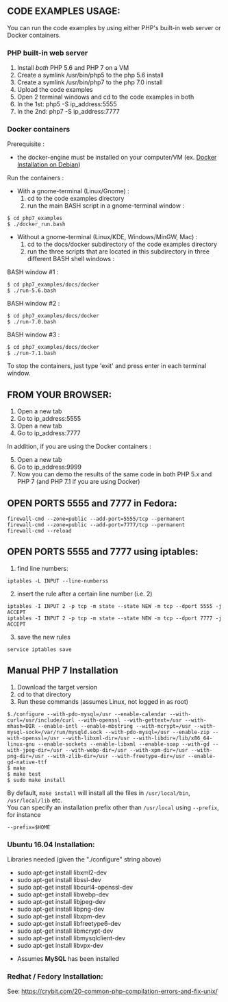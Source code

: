 ## CODE EXAMPLES USAGE:

You can run the code examples by using either PHP's built-in web server or Docker containers.

### PHP built-in web server
1. Install *both* PHP 5.6 and PHP 7 on a VM
2. Create a symlink /usr/bin/php5 to the php 5.6 install
3. Create a symlink /usr/bin/php7 to the php 7.0 install
4. Upload the code examples
5. Open 2 terminal windows and cd to the code examples in both
6. In the 1st: php5 -S ip_address:5555
7. In the 2nd: php7 -S ip_address:7777

### Docker containers
Prerequisite :
- the docker-engine must be installed on your computer/VM (ex. [Docker Installation on Debian](https://docs.docker.com/engine/installation/linux/debian/))

Run the containers :
- With a gnome-terminal (Linux/Gnome) :
    1. cd to the code examples directory
    2. run the main BASH script in a gnome-terminal window :
```
$ cd php7_examples
$ ./docker_run.bash
```

- Without a gnome-terminal (Linux/KDE, Windows/MinGW, Mac) :
    1. cd to the docs/docker subdirectory of the code examples directory
    2. run the three scripts that are located in this subdirectory in three different BASH shell windows :

BASH window #1 :
```
$ cd php7_examples/docs/docker
$ ./run-5.6.bash
```
BASH window #2 :
```
$ cd php7_examples/docs/docker
$ ./run-7.0.bash
```
BASH window #3 :
```
$ cd php7_examples/docs/docker
$ ./run-7.1.bash
```

To stop the containers, just type 'exit' and press enter in each terminal window.

## FROM YOUR BROWSER:

1. Open a new tab
2. Go to ip_address:5555
3. Open a new tab
4. Go to ip_address:7777

In addition, if you are using the Docker containers :

5. Open a new tab
6. Go to ip_address:9999
7. Now you can demo the results of the same code in both PHP 5.x and PHP 7 (and PHP 7.1 if you are using Docker)

## OPEN PORTS 5555 and 7777 in Fedora:

```
firewall-cmd --zone=public --add-port=5555/tcp --permanent
firewall-cmd --zone=public --add-port=7777/tcp --permanent
firewall-cmd --reload
```

## OPEN PORTS 5555 and 7777 using iptables:

1. find line numbers:
```
iptables -L INPUT --line-numberss
```

2. insert the rule after a certain line number (i.e. 2)
```
iptables -I INPUT 2 -p tcp -m state --state NEW -m tcp --dport 5555 -j ACCEPT
iptables -I INPUT 2 -p tcp -m state --state NEW -m tcp --dport 7777 -j ACCEPT
```

3. save the new rules
```
service iptables save
```

## Manual PHP 7 Installation
1. Download the target version
2. cd to that directory
3. Run these commands (assumes Linux, not logged in as root)
```
$./configure --with-pdo-mysql=/usr --enable-calendar --with-curl=/usr/include/curl --with-openssl --with-gettext=/usr --with-mhash=DIR --enable-intl --enable-mbstring --with-mcrypt=/usr --with-mysql-sock=/var/run/mysqld.sock --with-pdo-mysql=/usr --enable-zip --with-openssl=/usr --with-libxml-dir=/usr --with-libdir=/lib/x86_64-linux-gnu --enable-sockets --enable-libxml --enable-soap --with-gd --with-jpeg-dir=/usr --with-webp-dir=/usr --with-xpm-dir=/usr --with-png-dir=/usr --with-zlib-dir=/usr --with-freetype-dir=/usr --enable-gd-native-ttf
$ make
$ make test
$ sudo make install
```

By default, `make install` will install all the files in `/usr/local/bin`, `/usr/local/lib` etc.  
You can specify an installation prefix other than `/usr/local` using `--prefix`, for instance 
```
--prefix=$HOME
```

### Ubuntu 16.04 Installation:
Libraries needed (given the "./configure" string above)
- sudo apt-get install libxml2-dev
- sudo apt-get install libssl-dev
- sudo apt-get install libcurl4-openssl-dev
- sudo apt-get install libwebp-dev
- sudo apt-get install libjpeg-dev
- sudo apt-get install libpng-dev
- sudo apt-get install libxpm-dev
- sudo apt-get install libfreetype6-dev
- sudo apt-get install libmcrypt-dev
- sudo apt-get install libmysqlclient-dev
- sudo apt-get install libvpx-dev
* Assumes **MySQL** has been installed

### Redhat / Fedory Installation:
See: https://crybit.com/20-common-php-compilation-errors-and-fix-unix/

